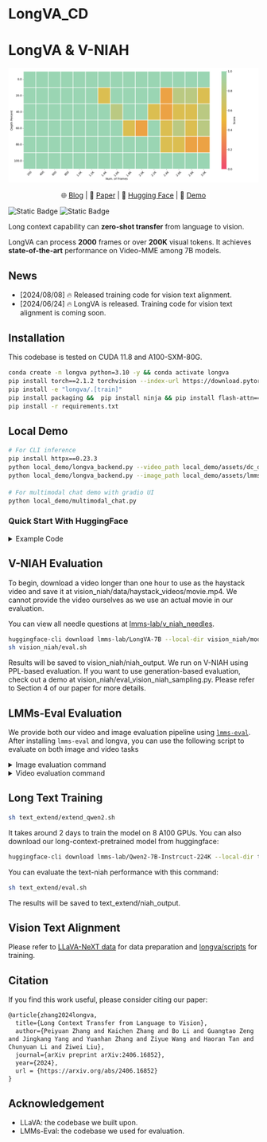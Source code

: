 # LongVA_CD
# LongVA & V-NIAH
<p align="center">
    <img src="vision_niah/niah_output/LongVA-7B/heatmap.png" width="800">
</p>

<p align="center">
    🌐 <a href="https://lmms-lab.github.io/posts/longva/" target="_blank">Blog</a> | 📃 <a href="https://arxiv.org/abs/2406.16852" target="_blank">Paper</a> | 🤗 <a href="https://huggingface.co/collections/lmms-lab/longva-667538e09329dbc7ea498057" target="_blank">Hugging Face</a> | 🎥 <a href="https://longva-demo.lmms-lab.com/" target="_blank">Demo</a>

</p>

![Static Badge](https://img.shields.io/badge/lmms--eval-certified-red?link=https%3A%2F%2Fgithub.com%2FEvolvingLMMs-Lab%2Flmms-eval)  ![Static Badge](https://img.shields.io/badge/llava--next-credit-red?link=https%3A%2F%2Fgithub.com%2FLLaVA-VL%2FLLaVA-NeXT)

Long context capability can **zero-shot transfer** from language to vision.

LongVA can process **2000** frames or over **200K** visual tokens. It achieves **state-of-the-art** performance on Video-MME among 7B models.

## News


- [2024/08/08] 🔥 Released training code for vision text alignment.
- [2024/06/24] 🔥 LongVA is released. Training code for vision text alignment is coming soon.
  
## Installation 
This codebase is tested on CUDA 11.8 and A100-SXM-80G.
```bash
conda create -n longva python=3.10 -y && conda activate longva
pip install torch==2.1.2 torchvision --index-url https://download.pytorch.org/whl/cu118
pip install -e "longva/.[train]"
pip install packaging &&  pip install ninja && pip install flash-attn==2.5.0 --no-build-isolation --no-cache-dir
pip install -r requirements.txt
```


## Local Demo

```bash
# For CLI inference
pip install httpx==0.23.3
python local_demo/longva_backend.py --video_path local_demo/assets/dc_demo.mp4 --question "What does this video show?" --num_sampled_frames 32 --device auto
python local_demo/longva_backend.py --image_path local_demo/assets/lmms-eval.png --question "What is inside the image?"

# For multimodal chat demo with gradio UI
python local_demo/multimodal_chat.py
```

### Quick Start With HuggingFace

<details>
    <summary>Example Code</summary>
    
```python
from longva.model.builder import load_pretrained_model
from longva.mm_utils import tokenizer_image_token, process_images
from longva.constants import IMAGE_TOKEN_INDEX
from PIL import Image
from decord import VideoReader, cpu
import torch
import numpy as np
# fix seed
torch.manual_seed(0)

model_path = "lmms-lab/LongVA-7B-DPO"
image_path = "local_demo/assets/lmms-eval.png"
video_path = "local_demo/assets/dc_demo.mp4"
max_frames_num = 16 # you can change this to several thousands so long you GPU memory can handle it :)
gen_kwargs = {"do_sample": True, "temperature": 0.5, "top_p": None, "num_beams": 1, "use_cache": True, "max_new_tokens": 1024}
# you can also set the device map to auto to accomodate more frames
tokenizer, model, image_processor, _ = load_pretrained_model(model_path, None, "llava_qwen", device_map="cuda:0")


#image input
prompt = "<|im_start|>system\nYou are a helpful assistant.<|im_end|>\n<|im_start|>user\n<image>\nDescribe the image in details.<|im_end|>\n<|im_start|>assistant\n"
input_ids = tokenizer_image_token(prompt, tokenizer, IMAGE_TOKEN_INDEX, return_tensors="pt").unsqueeze(0).to(model.device)
image = Image.open(image_path).convert("RGB")
images_tensor = process_images([image], image_processor, model.config).to(model.device, dtype=torch.float16)
with torch.inference_mode():
    output_ids = model.generate(input_ids, images=images_tensor, image_sizes=[image.size], modalities=["image"], **gen_kwargs)
outputs = tokenizer.batch_decode(output_ids, skip_special_tokens=True)[0].strip()
print(outputs)
print("-"*50)

#video input
prompt = "<|im_start|>system\nYou are a helpful assistant.<|im_end|>\n<|im_start|>user\n<image>\nGive a detailed caption of the video as if I am blind.<|im_end|>\n<|im_start|>assistant\n"
input_ids = tokenizer_image_token(prompt, tokenizer, IMAGE_TOKEN_INDEX, return_tensors="pt").unsqueeze(0).to(model.device)
vr = VideoReader(video_path, ctx=cpu(0))
total_frame_num = len(vr)
uniform_sampled_frames = np.linspace(0, total_frame_num - 1, max_frames_num, dtype=int)
frame_idx = uniform_sampled_frames.tolist()
frames = vr.get_batch(frame_idx).asnumpy()
video_tensor = image_processor.preprocess(frames, return_tensors="pt")["pixel_values"].to(model.device, dtype=torch.float16)
with torch.inference_mode():
    output_ids = model.generate(input_ids, images=[video_tensor],  modalities=["video"], **gen_kwargs)
outputs = tokenizer.batch_decode(output_ids, skip_special_tokens=True)[0].strip()
print(outputs)
```
</details>


## V-NIAH Evaluation
To begin, download a video longer than one hour to use as the haystack video and save it at vision_niah/data/haystack_videos/movie.mp4. We cannot provide the video ourselves as we use an actual movie in our evaluation.

You can view all needle questions at [lmms-lab/v_niah_needles](https://huggingface.co/datasets/lmms-lab/v_niah_needles).
```bash
huggingface-cli download lmms-lab/LongVA-7B --local-dir vision_niah/model_weights/LongVA-7B
sh vision_niah/eval.sh
```
Results will be saved to vision_niah/niah_output. We run on V-NIAH using PPL-based evaluation. If you want to use generation-based evaluation, check out a demo at vision_niah/eval_vision_niah_sampling.py. Please refer to Section 4 of our paper for more details.

## LMMs-Eval Evaluation
We provide both our video and image evaluation pipeline using [`lmms-eval`](https://github.com/EvolvingLMMs-Lab/lmms-eval). After installing `lmms-eval` and longva, you can use the following script to evaluate on both image and video tasks
<details>
    <summary>Image evaluation command</summary>

```bash
accelerate launch --num_processes 8 --main_process_port 12345 -m lmms_eval \
    --model longva \
    --model_args pretrained=lmms-lab/LongVA-7B,conv_template=qwen_1_5,model_name=llava_qwen \
    --tasks mme \
    --batch_size 1 \
    --log_samples \
    --log_samples_suffix mme_longva \
    --output_path ./logs/
```
</details>

<details>
    <summary>Video evaluation command</summary>

```bash
accelerate launch --num_processes 8 --main_process_port 12345 -m lmms_eval \
    --model longva \
    --model_args pretrained=lmms-lab/LongVA-7B,conv_template=qwen_1_5,video_decode_backend=decord,max_frames_num=32,model_name=llava_qwen \
    --tasks videomme \
    --batch_size 1 \
    --log_samples \
    --log_samples_suffix videomme_longva \
    --output_path ./logs/ 
```

</details>

## Long Text Training
```bash
sh text_extend/extend_qwen2.sh
```
It takes around 2 days to train the model on 8 A100 GPUs.
You can also download our long-context-pretrained model from huggingface:
```bash
huggingface-cli download lmms-lab/Qwen2-7B-Instrcuct-224K --local-dir text_extend/training_output/Qwen2-7B-Instrcuct-224K
```
You can evaluate the text-niah performance with this command:
```bash
sh text_extend/eval.sh
```
The results will be saved to text_extend/niah_output.

## Vision Text Alignment
Please refer to [LLaVA-NeXT data](https://huggingface.co/datasets/lmms-lab/LLaVA-NeXT-Data) for data preparation and [longva/scripts](https://github.com/EvolvingLMMs-Lab/LongVA/tree/main/longva/scripts) for training.
## Citation

If you find this work useful, please consider citing our paper:
```
@article{zhang2024longva,
  title={Long Context Transfer from Language to Vision},
  author={Peiyuan Zhang and Kaichen Zhang and Bo Li and Guangtao Zeng and Jingkang Yang and Yuanhan Zhang and Ziyue Wang and Haoran Tan and Chunyuan Li and Ziwei Liu},
  journal={arXiv preprint arXiv:2406.16852},
  year={2024},
  url = {https://arxiv.org/abs/2406.16852}
}
```

## Acknowledgement
- LLaVA: the codebase we built upon. 
- LMMs-Eval: the codebase we used for evaluation. 

